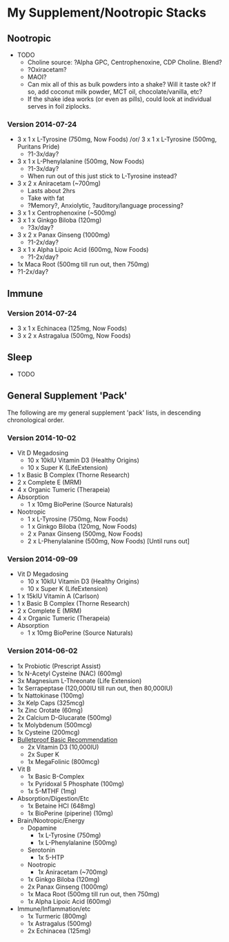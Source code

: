 # My Supplement/Nootropic Stacks

## Nootropic

  * TODO
    * Choline source: ?Alpha GPC, Centrophenoxine, CDP Choline. Blend?
    * ?Oxiracetam?
    * MAOI?
    * Can mix all of this as bulk powders into a shake? Will it taste ok? If so, add coconut milk powder, MCT oil, chocolate/vanilla, etc?
    * If the shake idea works (or even as pills), could look at individual serves in foil ziplocks.

### Version 2014-07-24

  * 3 x 1 x L-Tyrosine (750mg, Now Foods) /or/ 3 x 1 x L-Tyrosine (500mg, Puritans Pride)
    * ?1-3x/day?
  * 3 x 1 x L-Phenylalanine (500mg, Now Foods)
    * ?1-3x/day?
    * When run out of this just stick to L-Tyrosine instead?
  * 3 x 2 x Aniracetam (~700mg)
    * Lasts about 2hrs
    * Take with fat
    * ?Memory?, Anxiolytic, ?auditory/language processing?
  * 3 x 1 x Centrophenoxine (~500mg)
  * 3 x 1 x Ginkgo Biloba (120mg)
    * ?3x/day?
  * 3 x 2 x Panax Ginseng (1000mg)
    * ?1-2x/day?
  * 3 x 1 x Alpha Lipoic Acid (600mg, Now Foods)
    * ?1-2x/day?
  * 1x Maca Root (500mg till run out, then 750mg)
   * ?1-2x/day?

## Immune

### Version 2014-07-24

* 3 x 1 x Echinacea (125mg, Now Foods)
* 3 x 2 x Astragalua (500mg, Now Foods)

## Sleep

* TODO

## General Supplement 'Pack'

The following are my general supplement 'pack' lists, in descending chronological order.

### Version 2014-10-02

* Vit D Megadosing
  * 10 x 10kIU Vitamin D3 (Healthy Origins)
  * 10 x Super K (LifeExtension)
* 1 x Basic B Complex (Thorne Research)
* 2 x Complete E (MRM)
* 4 x Organic Tumeric (Therapeia)
* Absorption
  * 1 x 10mg BioPerine (Source Naturals)
* Nootropic
  * 1 x L-Tyrosine (750mg, Now Foods)
  * 1 x Ginkgo Biloba (120mg, Now Foods)
  * 2 x Panax Ginseng (500mg, Now Foods)
  * 2 x L-Phenylalanine (500mg, Now Foods) [Until runs out]

### Version 2014-09-09

* Vit D Megadosing
  * 10 x 10kIU Vitamin D3 (Healthy Origins)
  * 10 x Super K (LifeExtension)
* 1 x 15kIU Vitamin A (Carlson)
* 1 x Basic B Complex (Thorne Research)
* 2 x Complete E (MRM)
* 4 x Organic Tumeric (Therapeia)
* Absorption
  * 1 x 10mg BioPerine (Source Naturals)
 

### Version 2014-06-02

* 1x Probiotic (Prescript Assist)
* 1x N-Acetyl Cysteine (NAC) (600mg)
* 3x Magnesium L-Threonate (Life Extension)
* 1x Serrapeptase (120,000IU till run out, then 80,000IU)
* 1x Nattokinase (100mg)
* 3x Kelp Caps (325mcg)
* 1x Zinc Orotate (60mg)
* 2x Calcium D-Glucarate (500mg)
* 1x Molybdenum (500mcg)
* 1x Cysteine (200mcg)
* [Bulletproof Basic Recommendation](http://www.bulletproofexec.com/optimize-your-supplements/)
  * 2x Vitamin D3 (10,000IU)
  * 2x Super K
  * 1x MegaFolinic (800mcg)
* Vit B
  * 1x Basic B-Complex
  * 1x Pyridoxal 5 Phosphate (100mg)
  * 1x 5-MTHF (1mg)
* Absorption/Digestion/Etc
  * 1x Betaine HCI (648mg)
  * 1x BioPerine (piperine) (10mg)
* Brain/Nootropic/Energy
  * Dopamine
    * 1x L-Tyrosine (750mg)
    * 1x L-Phenylalanine (500mg)
  * Serotonin
    * 1x 5-HTP
  * Nootropic
    * 1x Aniracetam (~700mg)
  * 1x Ginkgo Biloba (120mg)
  * 2x Panax Ginseng (1000mg)
  * 1x Maca Root (500mg till run out, then 750mg)
  * 1x Alpha Lipoic Acid (600mg)
* Immune/Inflammation/etc
  * 1x Turmeric (800mg)
  * 1x Astragalus (500mg)
  * 2x Echinacea (125mg)


